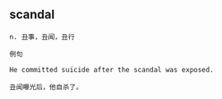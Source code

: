 ## scandal
```
n. 丑事，丑闻，丑行

例句

He committed suicide after the scandal was exposed.

丑闻曝光后，他自杀了。
```